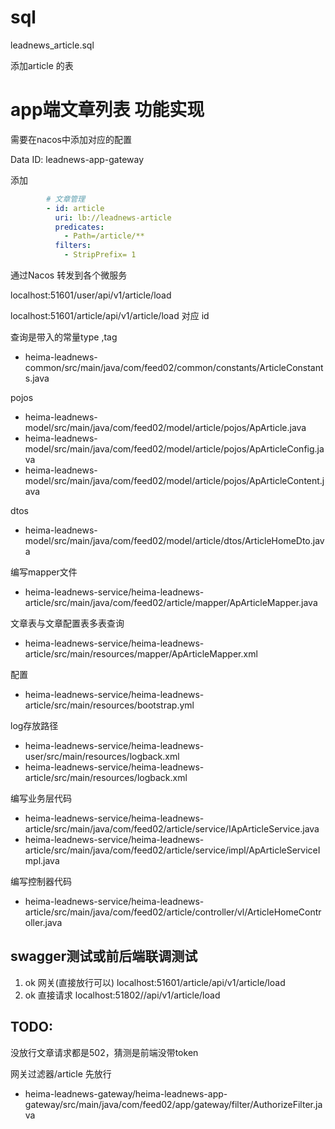 # sql

leadnews_article.sql

添加article 的表

# app端文章列表 功能实现

需要在nacos中添加对应的配置

Data ID: leadnews-app-gateway

添加
```yaml
        # 文章管理
        - id: article
          uri: lb://leadnews-article
          predicates:
            - Path=/article/**
          filters:
            - StripPrefix= 1
```


通过Nacos 转发到各个微服务

localhost:51601/user/api/v1/article/load

localhost:51601/article/api/v1/article/load 对应 id



查询是带入的常量type ,tag
- heima-leadnews-common/src/main/java/com/feed02/common/constants/ArticleConstants.java

pojos
- heima-leadnews-model/src/main/java/com/feed02/model/article/pojos/ApArticle.java
- heima-leadnews-model/src/main/java/com/feed02/model/article/pojos/ApArticleConfig.java
- heima-leadnews-model/src/main/java/com/feed02/model/article/pojos/ApArticleContent.java

dtos
- heima-leadnews-model/src/main/java/com/feed02/model/article/dtos/ArticleHomeDto.java



编写mapper文件
- heima-leadnews-service/heima-leadnews-article/src/main/java/com/feed02/article/mapper/ApArticleMapper.java

文章表与文章配置表多表查询
- heima-leadnews-service/heima-leadnews-article/src/main/resources/mapper/ApArticleMapper.xml

配置
- heima-leadnews-service/heima-leadnews-article/src/main/resources/bootstrap.yml

log存放路径
- heima-leadnews-service/heima-leadnews-user/src/main/resources/logback.xml
- heima-leadnews-service/heima-leadnews-article/src/main/resources/logback.xml

编写业务层代码
- heima-leadnews-service/heima-leadnews-article/src/main/java/com/feed02/article/service/IApArticleService.java
- heima-leadnews-service/heima-leadnews-article/src/main/java/com/feed02/article/service/impl/ApArticleServiceImpl.java

编写控制器代码
- heima-leadnews-service/heima-leadnews-article/src/main/java/com/feed02/article/controller/vl/ArticleHomeController.java

## swagger测试或前后端联调测试

1. ok 网关(直接放行可以) localhost:51601/article/api/v1/article/load
2. ok 直接请求 localhost:51802//api/v1/article/load

## TODO:
没放行文章请求都是502，猜测是前端没带token

网关过滤器/article 先放行
- heima-leadnews-gateway/heima-leadnews-app-gateway/src/main/java/com/feed02/app/gateway/filter/AuthorizeFilter.java


